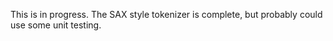 This is in progress.  The SAX style tokenizer is complete, but probably could use some unit testing.
